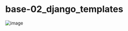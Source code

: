 # base-02_django_templates

![image](https://github.com/user-attachments/assets/b8fa9f5f-a313-403a-a756-c54249ca444a)
